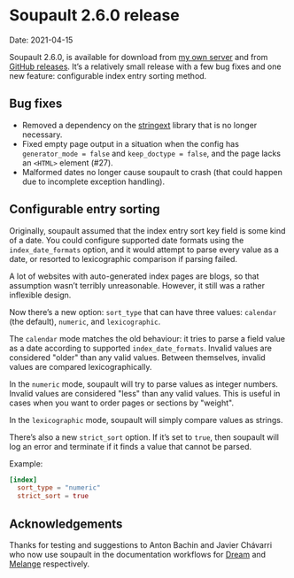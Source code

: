 <h1 id="post-title">Soupault 2.6.0 release</h1>

<p>Date: <time id="post-date">2021-04-15</time> </p>

<p id="post-excerpt">
Soupault 2.6.0, is available for download from <a href="https://files.baturin.org/software/soupault/2.6.0">my own server</a>
and from <a href="https://github.com/dmbaturin/soupault/releases/tag/2.6.0">GitHub releases</a>.
It’s a relatively small release with a few bug fixes and one new feature: configurable index entry sorting method.
</p>

## Bug fixes

* Removed a dependency on the [stringext](https://github.com/rgrinberg/stringext) library that is no longer necessary.
* Fixed empty page output in a situation when the config has `generator_mode = false` and `keep_doctype = false`, and the page lacks an `<HTML>` element (#27).
* Malformed dates no longer cause soupault to crash (that could happen due to incomplete exception handling).

## Configurable entry sorting

Originally, soupault assumed that the index entry sort key field is some kind of a date. You could configure supported date formats using the
`index_date_formats` option, and it would attempt to parse every value as a date, or resorted to lexicographic comparison if parsing failed.

A lot of websites with auto-generated index pages are blogs, so that assumption wasn’t terribly unreasonable. However, it still was a rather
inflexible design.

Now there’s a new option: `sort_type` that can have three values: `calendar` (the default), `numeric`, and `lexicographic`.

The `calendar` mode matches the old behaviour: it tries to parse a field value as a date according to supported `index_date_formats`.
Invalid values are considered "older" than any valid values. Between themselves, invalid values are compared lexicographically.

In the `numeric` mode, soupault will try to parse values as integer numbers. Invalid values are considered "less" than any valid values.
This is useful in cases when you want to order pages or sections by "weight".

In the `lexicographic` mode, soupault will simply compare values as strings.

There’s also a new `strict_sort` option. If it’s set to `true`, then soupault will log an error and terminate if it finds a value
that cannot be parsed.

Example:

```toml
[index]
  sort_type = "numeric"
  strict_sort = true
```

## Acknowledgements

Thanks for testing and suggestions to Anton Bachin and Javier Chávarri who now use soupault in the documentation workflows for [Dream](https://aantron.github.io/dream/)
and [Melange](https://jchavarri.github.io/melange-docs/) respectively.
